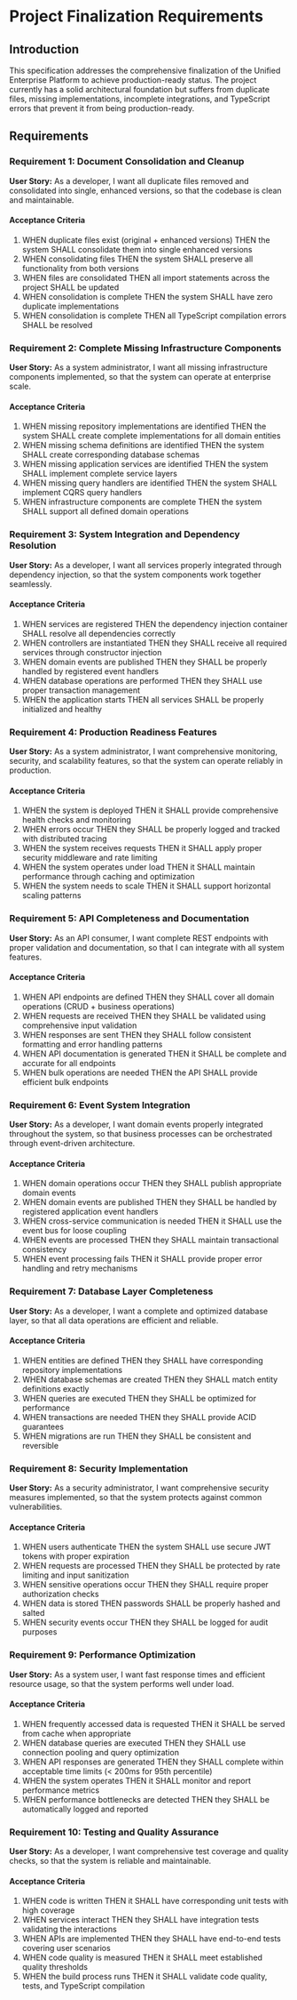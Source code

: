 # Project Finalization Requirements

## Introduction

This specification addresses the comprehensive finalization of the Unified Enterprise Platform to achieve production-ready status. The project currently has a solid architectural foundation but suffers from duplicate files, missing implementations, incomplete integrations, and TypeScript errors that prevent it from being production-ready.

## Requirements

### Requirement 1: Document Consolidation and Cleanup

**User Story:** As a developer, I want all duplicate files removed and consolidated into single, enhanced versions, so that the codebase is clean and maintainable.

#### Acceptance Criteria

1. WHEN duplicate files exist (original + enhanced versions) THEN the system SHALL consolidate them into single enhanced versions
2. WHEN consolidating files THEN the system SHALL preserve all functionality from both versions
3. WHEN files are consolidated THEN all import statements across the project SHALL be updated
4. WHEN consolidation is complete THEN the system SHALL have zero duplicate implementations
5. WHEN consolidation is complete THEN all TypeScript compilation errors SHALL be resolved

### Requirement 2: Complete Missing Infrastructure Components

**User Story:** As a system administrator, I want all missing infrastructure components implemented, so that the system can operate at enterprise scale.

#### Acceptance Criteria

1. WHEN missing repository implementations are identified THEN the system SHALL create complete implementations for all domain entities
2. WHEN missing schema definitions are identified THEN the system SHALL create corresponding database schemas
3. WHEN missing application services are identified THEN the system SHALL implement complete service layers
4. WHEN missing query handlers are identified THEN the system SHALL implement CQRS query handlers
5. WHEN infrastructure components are complete THEN the system SHALL support all defined domain operations

### Requirement 3: System Integration and Dependency Resolution

**User Story:** As a developer, I want all services properly integrated through dependency injection, so that the system components work together seamlessly.

#### Acceptance Criteria

1. WHEN services are registered THEN the dependency injection container SHALL resolve all dependencies correctly
2. WHEN controllers are instantiated THEN they SHALL receive all required services through constructor injection
3. WHEN domain events are published THEN they SHALL be properly handled by registered event handlers
4. WHEN database operations are performed THEN they SHALL use proper transaction management
5. WHEN the application starts THEN all services SHALL be properly initialized and healthy

### Requirement 4: Production Readiness Features

**User Story:** As a system administrator, I want comprehensive monitoring, security, and scalability features, so that the system can operate reliably in production.

#### Acceptance Criteria

1. WHEN the system is deployed THEN it SHALL provide comprehensive health checks and monitoring
2. WHEN errors occur THEN they SHALL be properly logged and tracked with distributed tracing
3. WHEN the system receives requests THEN it SHALL apply proper security middleware and rate limiting
4. WHEN the system operates under load THEN it SHALL maintain performance through caching and optimization
5. WHEN the system needs to scale THEN it SHALL support horizontal scaling patterns

### Requirement 5: API Completeness and Documentation

**User Story:** As an API consumer, I want complete REST endpoints with proper validation and documentation, so that I can integrate with all system features.

#### Acceptance Criteria

1. WHEN API endpoints are defined THEN they SHALL cover all domain operations (CRUD + business operations)
2. WHEN requests are received THEN they SHALL be validated using comprehensive input validation
3. WHEN responses are sent THEN they SHALL follow consistent formatting and error handling patterns
4. WHEN API documentation is generated THEN it SHALL be complete and accurate for all endpoints
5. WHEN bulk operations are needed THEN the API SHALL provide efficient bulk endpoints

### Requirement 6: Event System Integration

**User Story:** As a developer, I want domain events properly integrated throughout the system, so that business processes can be orchestrated through event-driven architecture.

#### Acceptance Criteria

1. WHEN domain operations occur THEN they SHALL publish appropriate domain events
2. WHEN domain events are published THEN they SHALL be handled by registered application event handlers
3. WHEN cross-service communication is needed THEN it SHALL use the event bus for loose coupling
4. WHEN events are processed THEN they SHALL maintain transactional consistency
5. WHEN event processing fails THEN it SHALL provide proper error handling and retry mechanisms

### Requirement 7: Database Layer Completeness

**User Story:** As a developer, I want a complete and optimized database layer, so that all data operations are efficient and reliable.

#### Acceptance Criteria

1. WHEN entities are defined THEN they SHALL have corresponding repository implementations
2. WHEN database schemas are created THEN they SHALL match entity definitions exactly
3. WHEN queries are executed THEN they SHALL be optimized for performance
4. WHEN transactions are needed THEN they SHALL provide ACID guarantees
5. WHEN migrations are run THEN they SHALL be consistent and reversible

### Requirement 8: Security Implementation

**User Story:** As a security administrator, I want comprehensive security measures implemented, so that the system protects against common vulnerabilities.

#### Acceptance Criteria

1. WHEN users authenticate THEN the system SHALL use secure JWT tokens with proper expiration
2. WHEN requests are processed THEN they SHALL be protected by rate limiting and input sanitization
3. WHEN sensitive operations occur THEN they SHALL require proper authorization checks
4. WHEN data is stored THEN passwords SHALL be properly hashed and salted
5. WHEN security events occur THEN they SHALL be logged for audit purposes

### Requirement 9: Performance Optimization

**User Story:** As a system user, I want fast response times and efficient resource usage, so that the system performs well under load.

#### Acceptance Criteria

1. WHEN frequently accessed data is requested THEN it SHALL be served from cache when appropriate
2. WHEN database queries are executed THEN they SHALL use connection pooling and query optimization
3. WHEN API responses are generated THEN they SHALL complete within acceptable time limits (< 200ms for 95th percentile)
4. WHEN the system operates THEN it SHALL monitor and report performance metrics
5. WHEN performance bottlenecks are detected THEN they SHALL be automatically logged and reported

### Requirement 10: Testing and Quality Assurance

**User Story:** As a developer, I want comprehensive test coverage and quality checks, so that the system is reliable and maintainable.

#### Acceptance Criteria

1. WHEN code is written THEN it SHALL have corresponding unit tests with high coverage
2. WHEN services interact THEN they SHALL have integration tests validating the interactions
3. WHEN APIs are implemented THEN they SHALL have end-to-end tests covering user scenarios
4. WHEN code quality is measured THEN it SHALL meet established quality thresholds
5. WHEN the build process runs THEN it SHALL validate code quality, tests, and TypeScript compilation
